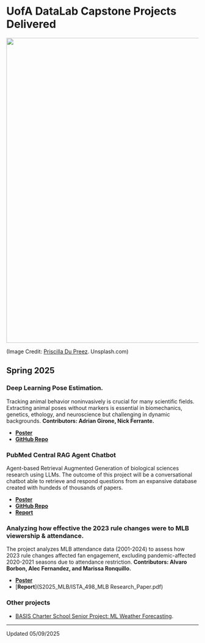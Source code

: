 # UofA DataLab Capstone Projects Delivered

<img src="https://images.unsplash.com/photo-1579389083078-4e7018379f7e?q=80&w=1740&auto=format&fit=crop&ixlib=rb-4.1.0&ixid=M3wxMjA3fDB8MHxwaG90by1wYWdlfHx8fGVufDB8fHx8fA%3D%3D" width=800>

(Image Credit: [Priscilla Du Preez](https://unsplash.com/@priscilladupreez). Unsplash.com)

## Spring 2025

### Deep Learning Pose Estimation.

Tracking animal behavior noninvasively is crucial for many scientific fields. Extracting animal poses without markers is essential in biomechanics, genetics, ethology, and neuroscience but challenging in dynamic backgrounds. **Contributors: Adrian Girone, Nick Ferrante.**

* [**Poster**](S2025_PoseEstimation/iShowcase_Pose_Estimation_DL.pdf)
* [**GitHub Repo**](https://github.com/INFO-698-InfoSci-Capstone/pose-estimation-dl/wiki)

### PubMed Central RAG Agent Chatbot

Agent-based Retrieval Augmented Generation of biological sciences research using LLMs. The outcome of this project will be a conversational chatbot able to retrieve and respond questions from an expansive database created with hundeds of thousands of papers.

* [**Poster**](S2025_PubMedRAG/PubMed_RAG_poster_final_pfd.pdf)
* [**GitHub Repo**](https://github.com/INFO-698-InfoSci-Capstone/pubmed-agentic-rag)
* [**Report**](S2025_PubMedRAG/INFO-698-pubmed-report.pdf)


### Analyzing how effective the 2023 rule changes were to MLB viewership & attendance.

The project analyzes MLB attendance data (2001-2024) to assess how 2023 rule changes affected fan engagement, excluding pandemic-affected 2020-2021 seasons due to attendance restriction. **Contributors: Alvaro Borbon, Alec Fernandez, and Marissa Ronquillo.**  

* [**Poster**](S2025_MLB/MLB_Poster_V3.png)
* [**Report**](S2025_MLB/ISTA_498_MLB Research_Paper.pdf)


### Other projects

* [BASIS Charter School Senior Project: ML Weather Forecasting](https://github.com/clizarraga-UAD7/MLWeatherForecasting/wiki).  

***

Updated 05/09/2025